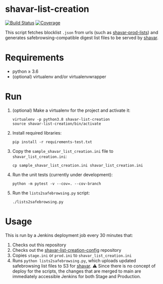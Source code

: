 shavar-list-creation
====================

[![Build Status](https://circleci.com/gh/mozilla-services/shavar-list-creation/tree/main.svg?style=shield)](https://circleci.com/gh/mozilla-services/shavar-list-creation/tree/main)
[![Coverage](https://circleci.com/api/v1.1/project/github/mozilla-services/shavar-list-creation/latest/artifacts/0/coverage.svg?branch=main)](https://circleci.com/api/v1.1/project/github/mozilla-services/shavar-list-creation/latest/artifacts/0/htmlcov/index.html?branch=main)

This script fetches blocklist `.json` from urls (such as
[shavar-prod-lists](https://github.com/mozilla-services/shavar-prod-lists)) and
generates safebrowsing-compatible digest list files to be served by
[shavar](https://github.com/mozilla-services/shavar).

# Requirements

* python &geq; 3.6
* (optional) virtualenv and/or virtualenvwrapper

# Run

1. (optional) Make a virtualenv for the project and activate it:

    ```
    virtualenv -p python3.8 shavar-list-creation
    source shavar-list-creation/bin/activate
    ```

2. Install required libraries:

    ```
    pip install -r requirements-test.txt
    ```

3. Copy the `sample_shavar_list_creation.ini` file to
   `shavar_list_creation.ini`:

    ```
    cp sample_shavar_list_creation.ini shavar_list_creation.ini
    ```

4. Run the unit tests (currently under development):

    ```
    python -m pytest -v --cov=. --cov-branch
    ```

5. Run the `lists2safebrowsing.py` script:

    ```
    ./lists2safebrowsing.py
    ```

# Usage
This is run by a Jenkins deployment job every 30 minutes that:

1. Checks out this repository
2. Checks out the [shavar-list-creation-config](https://github.com/mozilla-services/shavar-list-creation-config/) repository
3. Copies `stage.ini` or `prod.ini` to `shavar_list_creation.ini`
4. Runs `python lists2safebrowsing.py`, which uploads updated safebrowsing list files to S3 for [shavar](https://github.com/mozilla-services/shavar).
⚠️ Since there is no concept of deploy for the scripts, the changes that are merged to main are immediately accessible Jenkins for both Stage and Production.
